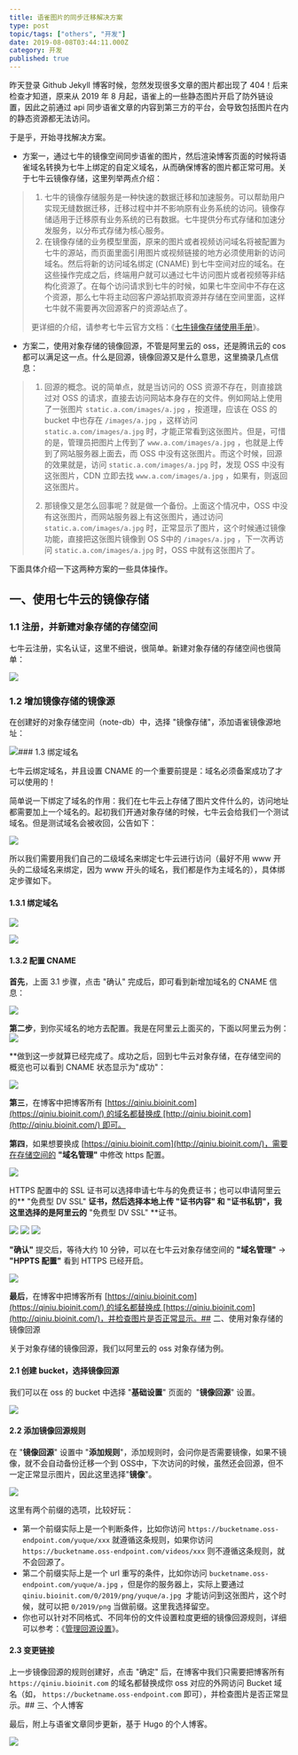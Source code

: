 ```yaml
---
title: 语雀图片的同步迁移解决方案
type: post
topic/tags: ["others", "开发"]
date: 2019-08-08T03:44:11.000Z
category: 开发
published: true
---
```


昨天登录 Github Jekyll 博客时候，忽然发现很多文章的图片都出现了 404！后来检查才知道，原来从 2019 年 8 月起，语雀上的一些静态图片开启了防外链设置，因此之前通过 api 同步语雀文章的内容到第三方的平台，会导致包括图片在内的静态资源都无法访问。

于是乎，开始寻找解决方案。

- 方案一，通过七牛的镜像空间同步语雀的图片，然后渲染博客页面的时候将语雀域名转换为七牛上绑定的自定义域名，从而确保博客的图片都正常可用。关于七牛云镜像存储，这里列举两点介绍：

> 1. 七牛的镜像存储服务是一种快速的数据迁移和加速服务。可以帮助用户实现无缝数据迁移，迁移过程中并不影响原有业务系统的访问。镜像存储适用于迁移原有业务系统的已有数据。七牛提供分布式存储和加速分发服务，以分布式存储为核心服务。
> 1. 在镜像存储的业务模型里面，原来的图片或者视频访问域名将被配置为七牛的源站，而页面里面引用图片或视频链接的地方必须使用新的访问域名。然后将新的访问域名绑定 (CNAME) 到七牛空间对应的域名。在这些操作完成之后，终端用户就可以通过七牛访问图片或者视频等非结构化资源了。在每个访问请求到七牛的时候，如果七牛空间中不存在这个资源，那么七牛将主动回客户源站抓取资源并存储在空间里面，这样七牛就不需要再次回源客户的资源站点了。
> 
> 更详细的介绍，请参考七牛云官方文档：《[七牛镜像存储使用手册](https://developer.qiniu.com/kodo/kb/1376/seven-cattle-image-storage-instruction-manuals)》。
> 

- 方案二，使用对象存储的镜像回源，不管是阿里云的 oss，还是腾讯云的 cos 都可以满足这一点。什么是回源，镜像回源又是什么意思，这里摘录几点信息：

> 1. 回源的概念。说的简单点，就是当访问的 OSS 资源不存在，则直接跳过对 OSS 的请求，直接去访问网站本身存在的文件。例如网站上使用了一张图片 `static.a.com/images/a.jpg` ，按道理，应该在 OSS 的 bucket 中也存在 `/images/a.jpg` ，这样访问 `static.a.com/images/a.jpg` 时，才能正常看到这张图片。但是，可惜的是，管理员把图片上传到了 `www.a.com/images/a.jpg` ，也就是上传到了网站服务器上面去，而 OSS 中没有这张图片。而这个时候，回源的效果就是，访问 `static.a.com/images/a.jpg` 时，发现 OSS 中没有这张图片，CDN 立即去找 `www.a.com/images/a.jpg` ，如果有，则返回这张图片。
> 
> 2. 那镜像又是怎么回事呢？就是做一个备份。上面这个情况中，OSS 中没有这张图片，而网站服务器上有这张图片，通过访问 `static.a.com/images/a.jpg` 时，正常显示了图片，这个时候通过镜像功能，直接把这张图片镜像到 OS S中的 `/images/a.jpg` ，下一次再访问 `static.a.com/images/a.jpg` 时，OSS 中就有这张图片了。


下面具体介绍一下这两种方案的一些具体操作。


## 一、使用七牛云的镜像存储


### 1.1 注册，并新建对象存储的存储空间

七牛云注册，实名认证，这里不细说，很简单。新建对象存储的存储空间也很简单：

![](https://qiniu.bioinit.com/yuque/0/2019/png/126032/1565242056691-50655e8f-e816-441a-8247-758f47f90256.png#align=left&display=inline&height=496&name=image.png&originHeight=496&originWidth=1016&size=52609&status=done&style=none&width=1016)

### 1.2 增加镜像存储的镜像源

在创建好的对象存储空间（note-db）中，选择 "镜像存储"，添加语雀镜像源地址：

![](https://qiniu.bioinit.com/yuque/0/2019/png/126032/1565242263407-a2d8c1cd-ae81-476f-bc31-310e1087b1c5.png#align=left&display=inline&height=428&name=image.png&originHeight=428&originWidth=1037&size=40000&status=done&style=none&width=1037)### 1.3 绑定域名

七牛云绑定域名，并且设置 CNAME 的一个重要前提是：域名必须备案成功了才可以使用的！

简单说一下绑定了域名的作用：我们在七牛云上存储了图片文件什么的，访问地址都需要加上一个域名的。起初我们开通对象存储的时候，七牛云会给我们一个测试域名。但是测试域名会被收回，公告如下：

![](https://qiniu.bioinit.com/yuque/0/2019/png/126032/1565242719591-d4555868-0b16-4e55-98c2-39ce30758439.png#align=left&display=inline&height=198&name=image.png&originHeight=198&originWidth=596&size=26242&status=done&style=none&width=596)

所以我们需要用我们自己的二级域名来绑定七牛云进行访问（最好不用 www 开头的二级域名来绑定，因为 www 开头的域名，我们都是作为主域名的），具体绑定步骤如下。


#### 1.3.1 绑定域名

![](https://qiniu.bioinit.com/yuque/0/2019/png/126032/1565243055488-63b61899-032c-4eeb-84d4-a61eb45f0d0a.png#align=left&display=inline&height=371&name=image.png&originHeight=371&originWidth=1026&size=56497&status=done&style=none&width=1026)

![](https://qiniu.bioinit.com/yuque/0/2019/png/126032/1565243411951-6cccd7e7-2b8a-4c3c-81b8-1f8617bff7bc.png#align=left&display=inline&height=519&name=image.png&originHeight=519&originWidth=1046&size=66813&status=done&style=none&width=1046)


#### 1.3.2 配置 CNAME

**首先**，上面 3.1 步骤，点击 "确认" 完成后，即可看到新增加域名的 CNAME 信息：

![](https://qiniu.bioinit.com/yuque/0/2019/png/126032/1565243547685-99f99f9c-3775-4c63-ad7d-cc04048bb9ef.png#align=left&display=inline&height=333&name=image.png&originHeight=333&originWidth=847&size=39662&status=done&style=none&width=847)

**第二步**，到你买域名的地方去配置。我是在阿里云上面买的，下面以阿里云为例：**![](https://qiniu.bioinit.com/yuque/0/2019/png/126032/1565244440370-93369291-54fb-4a27-b379-f6bd6743c121.png#align=left&display=inline&height=467&name=image.png&originHeight=467&originWidth=921&size=52928&status=done&style=none&width=921)**

**做到这一步就算已经完成了。成功之后，回到七牛云对象存储，在存储空间的概览也可以看到 CNAME 状态显示为"成功"：

![](https://qiniu.bioinit.com/yuque/0/2019/png/126032/1565244743676-bf39be2a-a794-49bc-9b40-f045082eb811.png#align=left&display=inline&height=254&name=image.png&originHeight=254&originWidth=1044&size=31709&status=done&style=none&width=1044)

**第三**，在博客中把博客所有 [https://qiniu.bioinit.com](https://qiniu.bioinit.com/) 的域名都替换成 [http://qiniu.bioinit.com](http://qiniu.bioinit.com/) 即可。

**第四**，如果想要换成 [https://qiniu.bioinit.com](http://qiniu.bioinit.com/)，需要在存储空间的 **"域名管理"** 中修改 https 配置。

![](https://qiniu.bioinit.com/yuque/0/2019/png/126032/1565245069990-880b4f8c-9530-4a20-a2c2-ff91dd68e6d7.png#align=left&display=inline&height=318&name=image.png&originHeight=318&originWidth=1191&size=46538&status=done&style=none&width=1191)

HTTPS 配置中的 SSL 证书可以选择申请七牛与的免费证书；也可以申请阿里云的** "免费型 DV SSL" **证书，然后选择本地上传 **"证书内容"** 和 **"证书私钥"**，我这里选择的是阿里云的** "免费型 DV SSL" **证书。

![](https://qiniu.bioinit.com/yuque/0/2019/png/126032/1565245903884-c498b8b9-7305-4413-afa6-c605853ed817.png#align=left&display=inline&height=344&name=image.png&originHeight=344&originWidth=1168&size=74764&status=done&style=none&width=1168)
![](https://qiniu.bioinit.com/yuque/0/2019/png/126032/1565246118194-c1d76ebf-f8ae-4917-b37d-de0c159c8587.png#align=left&display=inline&height=283&name=image.png&originHeight=283&originWidth=636&size=29947&status=done&style=none&width=636)
![](https://qiniu.bioinit.com/yuque/0/2019/png/126032/1565245579390-7de4e039-e6e3-4f7a-bb9c-e4a015fb4472.png#align=left&display=inline&height=505&name=image.png&originHeight=505&originWidth=674&size=68177&status=done&style=none&width=674)

**"确认"** 提交后，等待大约 10 分钟，可以在七牛云对象存储空间的 **"域名管理"** → **"HPPTS 配置"** 看到 HTTPS 已经开启。

![](https://qiniu.bioinit.com/yuque/0/2019/png/126032/1565246484060-358cc366-38c8-4e0e-95a4-81a937b623f0.png#align=left&display=inline&height=327&name=image.png&originHeight=327&originWidth=1208&size=48069&status=done&style=none&width=1208)

**最后**，在博客中把博客所有 [https://qiniu.bioinit.com](https://qiniu.bioinit.com/) 的域名都替换成 [https://qiniu.bioinit.com](http://qiniu.bioinit.com/)，并检查图片是否正常显示。## 二、使用对象存储的镜像回源

关于对象存储的镜像回源，我们以阿里云的 oss 对象存储为例。


#### 2.1 创建 bucket，选择镜像回源

我们可以在 oss 的 bucket 中选择 "**基础设置**" 页面的  "**镜像回源**" 设置。

![](https://qiniu.bioinit.com/yuque/0/2019/png/126032/1574992536009-e86ccc81-941c-472b-b165-a97b2a4bd711.png#align=left&display=inline&height=300&name=image.png&originHeight=300&originWidth=751&size=35056&status=done&style=none&width=751)


#### 2.2 添加镜像回源规则

在 "**镜像回源**" 设置中 "**添加规则**"，添加规则时，会问你是否需要镜像，如果不镜像，就不会自动备份迁移一个到 OSS中，下次访问的时候，虽然还会回源，但不一定正常显示图片，因此这里选择"**镜像**"。

![](https://qiniu.bioinit.com/yuque/0/2019/png/126032/1574995624678-0aa5a989-aa67-466e-9c5b-f15359bba5bb.png#align=left&display=inline&height=603&name=image.png&originHeight=603&originWidth=759&size=45718&status=done&style=none&width=759)

这里有两个前缀的选项，比较好玩：

- 第一个前缀实际上是一个判断条件，比如你访问 `https://bucketname.oss-endpoint.com/yuque/xxx` 就遵循这条规则，如果你访问 `https://bucketname.oss-endpoint.com/videos/xxx` 则不遵循这条规则，就不会回源了。
- 第二个前缀实际上是一个 url 重写的条件，比如你访问 `bucketname.oss-endpoint.com/yuque/a.jpg` ，但是你的服务器上，实际上要通过 `qiniu.bioinit.com/0/2019/png/yuque/a.jpg`  才能访问到这张图片，这个时候，就可以把 `0/2019/png` 当做前缀。这里我选择留空。
- 你也可以针对不同格式、不同年份的文件设置粒度更细的镜像回源规则，详细可以参考：《[管理回源设置](https://help.aliyun.com/document_detail/31865.html)》。


#### 2.3 变更链接

上一步镜像回源的规则创建好，点击 "确定" 后，在博客中我们只需要把博客所有 `https://qiniu.bioinit.com` 的域名都替换成你 oss 对应的外网访问 Bucket 域名（如， `https://bucketname.oss-endpoint.com` 即可），并检查图片是否正常显示。## 三、个人博客

最后，附上与语雀文章同步更新，基于 Hugo 的个人博客。

![](https://qiniu.bioinit.com/yuque/0/2019/png/126032/1574990483243-a5e54493-68c5-460e-8e18-9dc5b0660b21.png#align=left&display=inline&height=659&name=image.png&originHeight=659&originWidth=786&size=111153&status=done&style=none&width=786)
